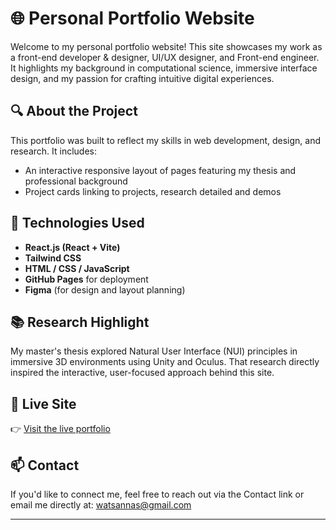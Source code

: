 # 🌐 Personal Portfolio Website

Welcome to my personal portfolio website! This site showcases my work as a front-end developer & designer, UI/UX designer, and Front-end engineer. It highlights my background in computational science, immersive interface design, and my passion for crafting intuitive digital experiences.

## 🔍 About the Project

This portfolio was built to reflect my skills in web development, design, and research. It includes:
- An interactive responsive layout of pages featuring my thesis and professional background
- Project cards linking to projects, research detailed and demos

## 🧠 Technologies Used

- **React.js (React + Vite)**
- **Tailwind CSS**
- **HTML / CSS / JavaScript**
- **GitHub Pages** for deployment
- **Figma** (for design and layout planning)

## 📚 Research Highlight

My master's thesis explored Natural User Interface (NUI) principles in immersive 3D environments using Unity and Oculus. That research directly inspired the interactive, user-focused approach behind this site.

## 🚀 Live Site

👉 [Visit the live portfolio]([https://your-github-username.github.io/your-repo-name/](https://watsanna.github.io/aswcreatives/#/dance))

## 📫 Contact

If you'd like to connect me, feel free to reach out via the Contact link or email me directly at: watsannas@gmail.com

---

